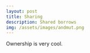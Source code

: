 ```yaml
---
layout: post
title: Sharing
description: Shared borrows
img: /assets/images/andmut.png
---
```


Ownership is very cool.

